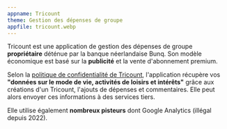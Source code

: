 ```yaml
---
appname: Tricount
theme: Gestion des dépenses de groupe
appfile: tricount.webp
---
```


Tricount est une application de gestion des dépenses de groupe **propriétaire** déténue par la banque néerlandaise Bunq. Son modèle économique est basé sur la **publicité** et la vente d'abonnement premium.

Selon la [politique de confidentialité de Tricount](https://www.tricount.com/fr/politique-de-confidentialite), l'application récupère vos **"données sur le mode de vie, activités de loisirs et intérêts"** grâce aux créations d'un Tricount, l'ajouts de dépenses et commentaires. Elle peut alors envoyer ces informations à des services tiers.

Elle utilise également **nombreux pisteurs** dont Google Analytics (illégal depuis 2022).
